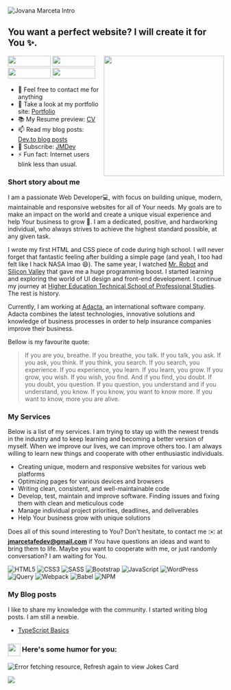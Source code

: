 ![Jovana Marceta Intro](https://i.imgur.com/s2m20Hx.png)

## You want a perfect website? I will create it for You ✨.

<img align='right' src='https://camo.githubusercontent.com/a67096f5f1acc0b3c32597dbf7bdb857e308dd0f51825de811ab41119fbec95f/68747470733a2f2f692e67697068792e636f6d2f6d656469612f4c3152317476493973766b495777705659722f67697068792e77656270' width='280"'>

[<img src="https://img.shields.io/badge/linkedin-%230077B5.svg?&style=for-the-badge&logo=linkedin&logoColor=white" style="width:100px;height:25px;"/>](https://www.linkedin.com/in/jovanamarceta)
[<img src="https://img.shields.io/badge/portfolio-%230077B5.svg?&style=for-the-badge&color=orange" style="width:100px;height:25px;" />](https://jovana-marceta.github.io/app/index.html)
[<img src="https://img.shields.io/badge/twitter-%230077B5.svg?&style=for-the-badge&logo=twitter&logoColor=white&color=1da1f2" style="width:100px;height:25px;" />](https://twitter.com/jmfedev)
[<img src="https://img.shields.io/badge/youtube-%230077B5.svg?&style=for-the-badge&logo=youtube&logoColor=white&color=FF0000" style="width:100px;height:25px;" />](https://www.youtube.com/channel/UCubr7ANoY-uA4htnhv0qsug)

- 💬 Feel free to contact me for anything
- 🎯 Take a look at my portfolio site: [Portfolio](https://jovana-marceta.github.io/app/index.html)
- 📚 My Resume preview: [CV](https://github.com/jovana-marceta/resume/blob/master/Jovana%20Mar%C4%8Deta%20CV.pdf)
- 📫 Read my blog posts: [Dev.to blog posts](https://dev.to/jovanadev)
- 🔔 Subscribe: [JMDev](https://www.youtube.com/channel/UCubr7ANoY-uA4htnhv0qsug)
- ⚡ Fun fact: Internet users blink less than usual.

### Short story about me
I am a passionate Web Developer💻, with focus on building unique, modern, maintainable and responsive websites for all of Your needs. My goals are to make an impact on the world and create a unique visual experience and help Your business to grow 🚀. I am a dedicated, positive, and hardworking individual, who always strives to achieve the highest standard possible, at any given task.

I wrote my first HTML and CSS piece of code during high school. I will never forget that fantastic feeling after building a simple page (and yeah, I too had felt like I hack NASA lmao 😄). The same year, I watched [Mr. Robot](https://www.imdb.com/title/tt4158110/) and [Silicon Valley](https://www.imdb.com/title/tt2575988/?ref_=nv_sr_srsg_0) that gave me a huge programming boost. I started learning and exploring the world of UI design and front-end development. I continue my journey at [Higher Education Technical School of Professional Studies](http://vtsns.edu.rs/). The rest is history.

Currently, I am working at [Adacta](https://www.adacta-fintech.com/), an international software company. Adacta combines the latest technologies, innovative solutions and knowledge of business processes in order to help insurance companies improve their business. 

Bellow is my favourite quote:
> If you are you, breathe. If you breathe, you talk. If you talk, you ask. If you ask, you think. If you think, you search. If you search, you experience. If you experience, you learn. If you learn, you grow. If you grow, you wish. If you wish, you find. And if you find, you doubt. If you doubt, you question. If you question, you understand and if you understand, you know. If you know, you want to know more. If you want to know, more you are alive.
> 
### My Services
Below is a list of my services. I am trying to stay up with the newest trends in the industry and to keep learning and becoming a better version of myself. When we improve our lives, we can improve others too. I am always willing to learn new things and cooperate with other enthusiastic individuals. 

- Creating unique, modern and responsive websites for various web platforms
- Optimizing pages for various devices and browsers
- Writing clean, consistent, and well-maintainable code
- Develop, test, maintain and improve software. Finding issues and fixing them with clean and meticulous code
- Manage individual project priorities, deadlines, and deliverables
- Help Your business grow with unique solutions


Does all of this sound interesting to You? Don't hesitate, to contact me ✉️  at <strong>jmarcetafedev@gmail.com</strong> if You have questions an ideas and want to bring them to life. Maybe you want to cooperate with me, or just randomly conversation? I am waiting for You.

![HTML5](https://img.shields.io/badge/html5-%23E34F26.svg?style=for-the-badge&logo=html5&logoColor=white)
![CSS3](https://img.shields.io/badge/css3-%231572B6.svg?style=for-the-badge&logo=css3&logoColor=white)
![SASS](https://img.shields.io/badge/SASS-hotpink.svg?style=for-the-badge&logo=SASS&logoColor=white)
![Bootstrap](https://img.shields.io/badge/bootstrap-%23563D7C.svg?style=for-the-badge&logo=bootstrap&logoColor=white)
![JavaScript](https://img.shields.io/badge/javascript-%23323330.svg?style=for-the-badge&logo=javascript&logoColor=%23F7DF1E)
![WordPress](https://img.shields.io/badge/WordPress-%23117AC9.svg?style=for-the-badge&logo=WordPress&logoColor=white)
![jQuery](https://img.shields.io/badge/jquery-%230769AD.svg?style=for-the-badge&logo=jquery&logoColor=white)
![Webpack](https://img.shields.io/badge/webpack-%238DD6F9.svg?style=for-the-badge&logo=webpack&logoColor=black)
![Babel](https://img.shields.io/badge/Babel-F9DC3e?style=for-the-badge&logo=babel&logoColor=black)
![NPM](https://img.shields.io/badge/NPM-%23000000.svg?style=for-the-badge&logo=npm&logoColor=white)

### My  Blog posts
I like to share my knowledge with the community. I started writing blog posts. I am still a newbie. 
- [TypeScript Basics](https://dev.to/jovanadev/typescript-basics-2io4)

### <img align ='center' src='https://media2.giphy.com/media/UQDSBzfyiBKvgFcSTw/giphy.gif?cid=ecf05e47p3cd513axbek3f56ti3jzizq8hincw20jauyyfyw&rid=giphy.gif' width ='29px'> Here's some humor for you:
<img src="https://readme-jokes.vercel.app/api" alt="Error fetching resource, Refresh again to view Jokes Card" />

![](https://komarev.com/ghpvc/?username=jovana-marceta&color=brightgreen)

